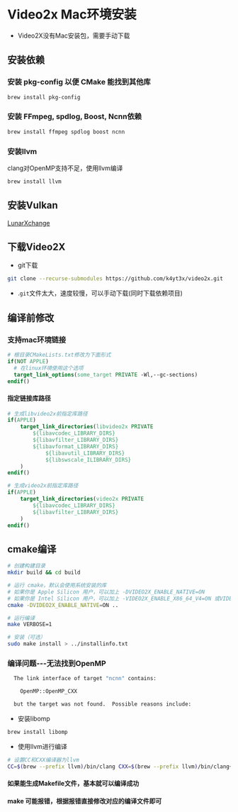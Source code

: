 # Video2x Mac环境安装

- Video2X没有Mac安装包，需要手动下载

## 安装依赖

### 安装 pkg-config 以便 CMake 能找到其他库

```bash
brew install pkg-config
```

### 安装 FFmpeg, spdlog, Boost, Ncnn依赖

```bash
brew install ffmpeg spdlog boost ncnn
```

### 安装llvm

clang对OpenMP支持不足，使用llvm编译

```bash
brew install llvm
```

## 安装Vulkan

[LunarXchange](https://vulkan.lunarg.com/sdk/home)

## 下载Video2X

- git下载

```bash
git clone --recurse-submodules https://github.com/k4yt3x/video2x.git
```

- .`git`文件太大，速度较慢，可以手动下载(同时下载依赖项目)

## 编译前修改

### 支持mac环境链接

```cmake
# 根目录CMakeLists.txt修改为下面形式
if(NOT APPLE)
  # 在linux环境使用这个选项
  target_link_options(some_target PRIVATE -Wl,--gc-sections)
endif()
```

#### 指定链接库路径

```cmake
# 生成libvideo2x前指定库路径
if(APPLE)
	target_link_directories(libvideo2x PRIVATE 
		${libavcodec_LIBRARY_DIRS}
		${libavfilter_LIBRARY_DIRS}
		${libavformat_LIBRARY_DIRS}
        	${libavutil_LIBRARY_DIRS}
        	${libswscale_ILIBRARY_DIRS}
	)
endif()
```

```cmake
# 生成video2x前指定库路径	
if(APPLE)
	target_link_directories(video2x PRIVATE 
		${libavcodec_LIBRARY_DIRS}
		${libavfilter_LIBRARY_DIRS}
	)
endif()
```

## cmake编译

```bash
# 创建构建目录
mkdir build && cd build

# 运行 cmake，默认会使用系统安装的库
# 如果你是 Apple Silicon 用户，可以加上 -DVIDEO2X_ENABLE_NATIVE=ON
# 如果你是 Intel Silicon 用户，可以加上 -VIDEO2X_ENABLE_X86_64_V4=ON 或VIDEO2X_ENABLE_X86_64_V3=ON
cmake -DVIDEO2X_ENABLE_NATIVE=ON .. 

# 运行编译
make VERBOSE=1

# 安装（可选）
sudo make install > ../installinfo.txt
```

### 编译问题---无法找到OpenMP

```bash
  The link interface of target "ncnn" contains:

    OpenMP::OpenMP_CXX

  but the target was not found.  Possible reasons include:
```

- 安装libomp

```bash
brew install libomp
```

- 使用llvm进行编译

```bash
# 设置CC和CXX编译器为llvm
CC=$(brew --prefix llvm)/bin/clang CXX=$(brew --prefix llvm)/bin/clang++ cmake -DVIDEO2X_ENABLE_NATIVE=ON .. r
```

#### 如果能生成Makefile文件，基本就可以编译成功

#### make 可能报错，根据报错直接修改对应的编译文件即可

